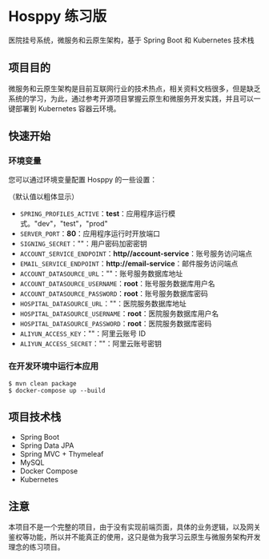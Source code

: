# Hosppy 练习版

医院挂号系统，微服务和云原生架构，基于 Spring Boot 和 Kubernetes 技术栈

## 项目目的

微服务和云原生架构是目前互联网行业的技术热点，相关资料文档很多，但是缺乏系统的学习，为此，通过参考开源项目掌握云原生和微服务开发实践，并且可以一键部署到 Kubernetes 容器云环境。

## 快速开始

### 环境变量

您可以通过环境变量配置 Hosppy 的一些设置：

（默认值以粗体显示）

- `SPRING_PROFILES_ACTIVE`：**test**：应用程序运行模式。"dev"，"test"，"prod"
- `SERVER_PORT`：**80**：应用程序运行时开放端口
- `SIGNING_SECRET`："<empty>"：用户密码加密密钥
- `ACCOUNT_SERVICE_ENDPOINT`：**http//account-service**：账号服务访问端点
- `EMAIL_SERVICE_ENDPOINT`：**http://email-service**：邮件服务访问端点
- `ACCOUNT_DATASOURCE_URL`："<empty>"：账号服务数据库地址
- `ACCOUNT_DATASOURCE_USERNAME`：**root**：账号服务数据库用户名
- `ACCOUNT_DATASOURCE_PASSWORD`：**root**：账号服务数据库密码
- `HOSPITAL_DATASOURCE_URL`："<empty>"：医院服务数据库地址
- `HOSPITAL_DATASOURCE_USERNAME`：**root**：医院服务数据库用户名
- `HOSPITAL_DATASOURCE_PASSWORD`：**root**：医院服务数据库密码
- `ALIYUN_ACCESS_KEY`："<empty>"：阿里云账号 ID
- `ALIYUN_ACCESS_SECRET`："<empty>"：阿里云账号密钥

### 在开发环境中运行本应用

```shell
$ mvn clean package
$ docker-compose up --build
```

## 项目技术栈

- Spring Boot
- Spring Data JPA
- Spring MVC + Thymeleaf
- MySQL
- Docker Compose
- Kubernetes

## 注意

本项目不是一个完整的项目，由于没有实现前端页面，具体的业务逻辑，以及网关鉴权等功能，所以并不能真正的使用，这只是做为我学习云原生与微服务架构开发理念的练习项目。